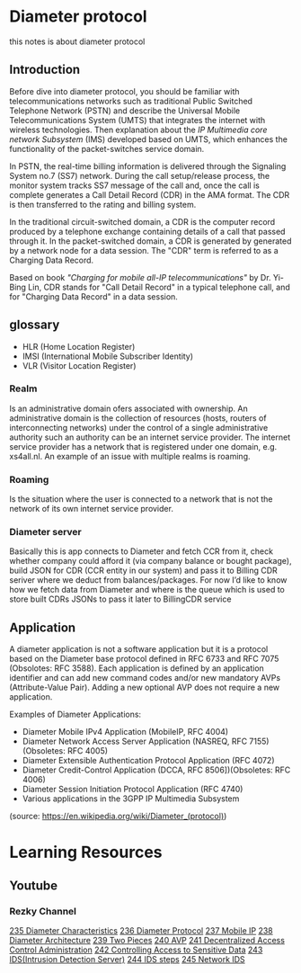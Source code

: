 # Diameter protocol

this notes is about diameter protocol

## Introduction

Before dive into diameter protocol, you should be familiar with telecommunications networks such as traditional Public Switched Telephone Network (PSTN) and describe the Universal Mobile Telecommunications System (UMTS) that integrates the internet with wireless technologies. Then explanation about the _IP 
Multimedia core network Subsystem_ (IMS) developed based on UMTS, which enhances the functionality of the packet-switches service domain.

In PSTN, the real-time billing information is delivered through the Signaling System no.7 (SS7) network. During the call setup/release process, 
the monitor system tracks SS7 message of the call and, once the call is complete generates a Call Detail Record (CDR) in the AMA format. 
The CDR is then transferred to the rating and billing system.

In the traditional circuit-switched domain, a CDR is the computer record produced by a telephone exchange containing details of a call that passed through it.
In the packet-switched domain, a CDR is generated by generated by a network node for a data session. The "CDR" term is referred to as a Charging Data Record.

Based on book _"Charging for mobile all-IP telecommunications"_ by Dr. Yi-Bing Lin, CDR stands for "Call Detail Record" in a typical telephone call, and for
"Charging Data Record" in a data session.


## glossary
- HLR (Home Location Register)
- IMSI (International Mobile Subscriber Identity)
- VLR (Visitor Location Register)

### Realm

Is an administrative domain ofers associated with ownership. An administrative domain is the collection of resources (hosts, routers of interconnecting networks) under the control of a single administrative authority such an authority can be an internet service provider. The internet service provider has a network that is registered under one domain, e.g. xs4all.nl. An example of an issue with multiple realms is roaming.

### Roaming

Is the situation where the user is connected to a network that is not the network of its own internet service provider.

### Diameter server

Basically this is app connects to Diameter and fetch CCR from it, check whether company could afford it (via company balance or bought package), build JSON for CDR (CCR entity in our system) and pass it to Billing CDR seriver where we deduct from balances/packages. For now I’d like to know how we fetch data from Diameter and where is the queue which is used to store built CDRs JSONs to pass it later to BillingCDR service

## Application

A diameter application is not a software application but it is a protocol based on the Diameter base protocol defined in RFC 6733 and RFC 7075 (Obsolotes: RFC 3588). Each application is defined by an application identifier and can add new command codes and/or new mandatory AVPs (Attribute-Value Pair). Adding a new optional AVP does not require a new application.

Examples of Diameter Applications:
- Diameter Mobile IPv4 Application (MobileIP, RFC 4004)
- Diameter Network Access Server Application (NASREQ, RFC 7155)(Obsoletes: RFC 4005)
- Diameter Extensible Authentication Protocol Application (RFC 4072)
- Diameter Credit-Control Application (DCCA, RFC 8506])(Obsoletes: RFC 4006)
- Diameter Session Initiation Protocol Application (RFC 4740)
- Various applications in the 3GPP IP Multimedia Subsystem

(source: https://en.wikipedia.org/wiki/Diameter_(protocol))

# Learning Resources

## Youtube

### Rezky Channel
[235 Diameter Characteristics](https://www.youtube.com/watch?v=e_vmIblQ_VY)
[236 Diameter Protocol](https://www.youtube.com/watch?v=NyZUGQQTUHg)
[237 Mobile IP](https://www.youtube.com/watch?v=QauUSU3Ud_Y)
[238 Diameter Architecture](https://www.youtube.com/watch?v=Tzq09rNGaMY)
[239 Two Pieces](https://www.youtube.com/watch?v=J85gFJENsLE)
[240 AVP](https://www.youtube.com/watch?v=3jZZz4WjkzY)
[241 Decentralized Access Control Administration](https://www.youtube.com/watch?v=yZ8EFGwJr4I)
[242 Controlling Access to Sensitive Data](https://www.youtube.com/watch?v=VUPrav48TaI)
[243 IDS(Intrusion Detection Server)](https://www.youtube.com/watch?v=amf0LW6L1cc)
[244 IDS steps](https://www.youtube.com/watch?v=8j-qsm8-GSw)
[245 Network IDS](https://www.youtube.com/watch?v=I9V2rzNknR0)

